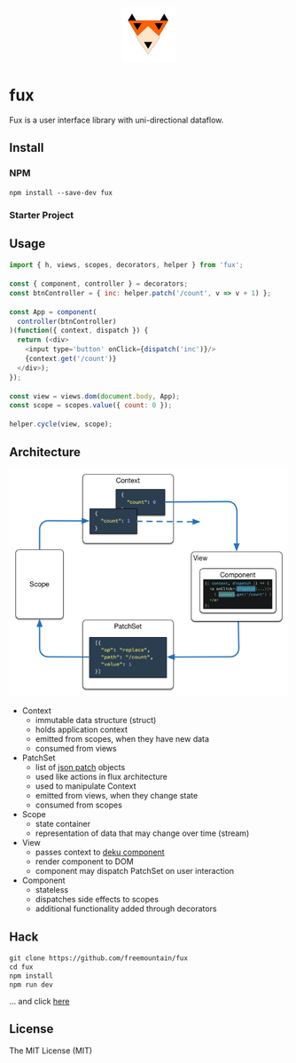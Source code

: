 <p align="center"><img width="100" src="img/fux.png"></p>

# fux
Fux is a user interface library with uni-directional dataflow.

## Install
### NPM
```shell
npm install --save-dev fux
```
### Starter Project


## Usage
```javascript
import { h, views, scopes, decorators, helper } from 'fux';

const { component, controller } = decorators;
const btnController = { inc: helper.patch('/count', v => v + 1) };

const App = component(
  controller(btnController)
)(function({ context, dispatch }) {
  return (<div>
    <input type='button' onClick={dispatch('inc')}/>
    {context.get('/count')}
  </div>);
});

const view = views.dom(document.body, App);
const scope = scopes.value({ count: 0 });

helper.cycle(view, scope);
```

## Architecture
![overview](/img/architecture.png)

- Context
  - immutable data structure (struct)
  - holds application context
  - emitted from scopes, when they have new data
  - consumed from views
- PatchSet
  - list of [json patch](http://jsonpatch.com/) objects
  - used like actions in flux architecture
  - used to manipulate Context
  - emitted from views, when they change state
  - consumed from scopes
- Scope
  - state container
  - representation of data that may change over time (stream)
- View
  - passes context to [deku component](http://dekujs.github.io/deku/)
  - render component to DOM
  - component may dispatch PatchSet on user interaction
- Component
  - stateless
  - dispatches side effects to scopes
  - additional functionality added through decorators

## Hack
```shell
git clone https://github.com/freemountain/fux
cd fux
npm install
npm run dev
```
... and click [here](http://localhost:4567/)

## License
The MIT License (MIT)
